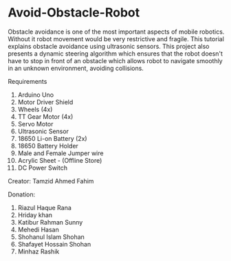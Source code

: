 # Avoid-Obstacle-Robot
Obstacle avoidance is one of the most important aspects of mobile robotics. Without it robot movement would be very restrictive and fragile. This tutorial explains obstacle avoidance using ultrasonic sensors. This project also presents a dynamic steering algorithm which ensures that the robot doesn't have to stop in front of an obstacle which allows robot to navigate smoothly in an unknown environment, avoiding collisions.


Requirements
1) Arduino Uno 
2) Motor Driver Shield  
3) Wheels (4x) 
4) TT Gear Motor (4x) 
5) Servo Motor 
6) Ultrasonic Sensor 
6) 18650 Li-on Battery (2x)
7) 18650 Battery Holder
8) Male and Female Jumper wire 
9) Acrylic Sheet - (Offline Store)
10) DC Power Switch 

Creator:
Tamzid Ahmed Fahim


Donation:
1. Riazul Haque Rana
2. Hriday khan
3. Katibur Rahman Sunny
4. Mehedi Hasan
5. Shohanul Islam Shohan
6. Shafayet Hossain Shohan
7. Minhaz Rashik
